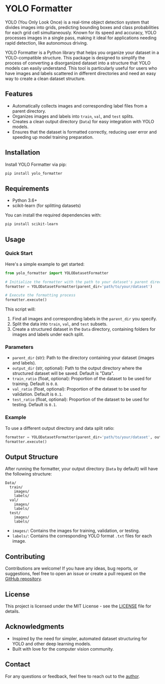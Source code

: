 # YOLO Formatter

YOLO (You Only Look Once) is a real-time object detection system that divides images into grids, predicting bounding boxes and class probabilities for each grid cell simultaneously. Known for its speed and accuracy, YOLO processes images in a single pass, making it ideal for applications needing rapid detection, like autonomous driving.

YOLO Formatter is a Python library that helps you organize your dataset in a YOLO-compatible structure. This package is designed to simplify the process of converting a disorganized dataset into a structure that YOLO models can easily understand. This tool is particularly useful for users who have images and labels scattered in different directories and need an easy way to create a clean dataset structure.

## Features
- Automatically collects images and corresponding label files from a parent directory.
- Organizes images and labels into `train`, `val`, and `test` splits.
- Creates a clean output directory (`Data`) for easy integration with YOLO models.
- Ensures that the dataset is formatted correctly, reducing user error and speeding up model training preparation.

## Installation

Install YOLO Formatter via pip:

```sh
pip install yolo_formatter
```

## Requirements
- Python 3.6+
- scikit-learn (for splitting datasets)

You can install the required dependencies with:

```sh
pip install scikit-learn
```

## Usage

### Quick Start

Here's a simple example to get started:

```python
from yolo_formatter import YOLODatasetFormatter

# Initialize the formatter with the path to your dataset's parent directory
formatter = YOLODatasetFormatter(parent_dir='path/to/your/dataset')

# Execute the formatting process
formatter.execute()
```

This script will:
1. Find all images and corresponding labels in the `parent_dir` you specify.
2. Split the data into `train`, `val`, and `test` subsets.
3. Create a structured dataset in the `Data` directory, containing folders for images and labels under each split.

### Parameters
- `parent_dir` (str): Path to the directory containing your dataset (images and labels).
- `output_dir` (str, optional): Path to the output directory where the structured dataset will be saved. Default is "Data".
- `train_ratio` (float, optional): Proportion of the dataset to be used for training. Default is `0.8`.
- `val_ratio` (float, optional): Proportion of the dataset to be used for validation. Default is `0.1`.
- `test_ratio` (float, optional): Proportion of the dataset to be used for testing. Default is `0.1`.

### Example

To use a different output directory and data split ratio:

```python
formatter = YOLODatasetFormatter(parent_dir='path/to/your/dataset', output_dir='FormattedData', train_ratio=0.7, val_ratio=0.2, test_ratio=0.1)
formatter.execute()
```

## Output Structure
After running the formatter, your output directory (`Data` by default) will have the following structure:

```
Data/
  train/
    images/
    labels/
  val/
    images/
    labels/
  test/
    images/
    labels/
```

- `images/`: Contains the images for training, validation, or testing.
- `labels/`: Contains the corresponding YOLO format `.txt` files for each image.

## Contributing

Contributions are welcome! If you have any ideas, bug reports, or suggestions, feel free to open an issue or create a pull request on the [GitHub repository](https://github.com/ummtushar/yolo_formatter).

## License

This project is licensed under the MIT License - see the [LICENSE](LICENSE) file for details.

## Acknowledgments

- Inspired by the need for simpler, automated dataset structuring for YOLO and other deep learning models.
- Built with love for the computer vision community.

## Contact

For any questions or feedback, feel free to reach out to the [author](mailto:tusharg69115@gmail.com).

